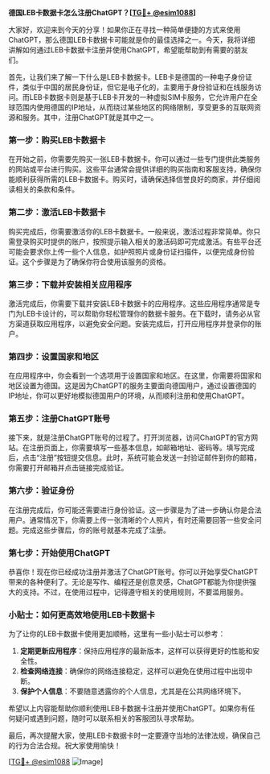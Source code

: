 **德国LEB卡数据卡怎么注册ChatGPT？[[TG💪+ @esim1088](https://t.me/s/esim1088)]**

大家好，欢迎来到今天的分享！如果你正在寻找一种简单便捷的方式来使用ChatGPT，那么德国LEB卡数据卡可能就是你的最佳选择之一。今天，我将详细讲解如何通过LEB卡数据卡注册并使用ChatGPT，希望能帮助到有需要的朋友们。

首先，让我们来了解一下什么是LEB卡数据卡。LEB卡是德国的一种电子身份证件，类似于中国的居民身份证，但它是电子化的，主要用于身份验证和在线服务访问。而LEB卡数据卡则是基于LEB卡开发的一种虚拟SIM卡服务，它允许用户在全球范围内使用德国的IP地址，从而绕过某些地区的网络限制，享受更多的互联网资源和服务。其中，注册ChatGPT就是其中之一。

### **第一步：购买LEB卡数据卡**

在开始之前，你需要先购买一张LEB卡数据卡。你可以通过一些专门提供此类服务的网站或平台进行购买。这些平台通常会提供详细的购买指南和客服支持，确保你能顺利获得所需的LEB卡数据卡。购买时，请确保选择信誉良好的商家，并仔细阅读相关的条款和条件。

### **第二步：激活LEB卡数据卡**

购买完成后，你需要激活你的LEB卡数据卡。一般来说，激活过程非常简单。你只需登录购买时提供的账户，按照提示输入相关的激活码即可完成激活。有些平台还可能会要求你上传一些个人信息，如护照照片或身份证扫描件，以便完成身份验证。这个步骤是为了确保你符合使用该服务的资格。

### **第三步：下载并安装相关应用程序**

激活完成后，你需要下载并安装LEB卡数据卡的应用程序。这些应用程序通常是专门为LEB卡设计的，可以帮助你轻松管理你的数据卡服务。在下载时，请务必从官方渠道获取应用程序，以避免安全问题。安装完成后，打开应用程序并登录你的账户。

### **第四步：设置国家和地区**

在应用程序中，你会看到一个选项用于设置国家和地区。在这里，你需要将国家和地区设置为德国。这是因为ChatGPT的服务主要面向德国用户，通过设置德国的IP地址，你可以更好地模拟德国用户的环境，从而顺利注册和使用ChatGPT。

### **第五步：注册ChatGPT账号**

接下来，就是注册ChatGPT账号的过程了。打开浏览器，访问ChatGPT的官方网站。在注册页面上，你需要填写一些基本信息，如邮箱地址、密码等。填写完成后，点击“注册”按钮提交信息。此时，系统可能会发送一封验证邮件到你的邮箱，你需要打开邮箱并点击链接完成验证。

### **第六步：验证身份**

在注册完成后，你可能还需要进行身份验证。这一步骤是为了进一步确认你是合法用户。通常情况下，你需要上传一张清晰的个人照片，有时还需要回答一些安全问题。完成这些步骤后，你的账号就基本完成了注册。

### **第七步：开始使用ChatGPT**

恭喜你！现在你已经成功注册并激活了ChatGPT账号。你可以开始享受ChatGPT带来的各种便利了。无论是写作、编程还是创意灵感，ChatGPT都能为你提供强大的支持。不过，在使用过程中，记得遵守相关的使用规则，不要滥用服务。

### **小贴士：如何更高效地使用LEB卡数据卡**

为了让你的LEB卡数据卡使用更加顺畅，这里有一些小贴士可以参考：

1. **定期更新应用程序**：保持应用程序的最新版本，这样可以获得更好的性能和安全性。
2. **检查网络连接**：确保你的网络连接稳定，这样可以避免在使用过程中出现中断。
3. **保护个人信息**：不要随意透露你的个人信息，尤其是在公共网络环境下。

希望以上内容能帮助你顺利使用LEB卡数据卡注册并使用ChatGPT。如果你有任何疑问或遇到问题，随时可以联系相关的客服团队寻求帮助。

最后，再次提醒大家，使用LEB卡数据卡时一定要遵守当地的法律法规，确保自己的行为合法合规。祝大家使用愉快！

[[TG💪+ @esim1088](https://t.me/s/esim1088) ![Image](https://i.postimg.cc/4NQfJmqS/Snipaste-2025-05-13-00-14-12.png)]